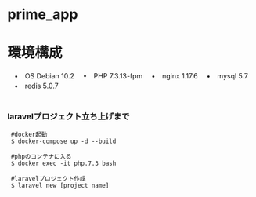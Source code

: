 # prime_app

# 環境構成
　•　OS Debian 10.2
　•　PHP 7.3.13-fpm
　•　nginx 1.17.6
　•　mysql 5.7
　•　redis 5.0.7
<br>
<br>
### laravelプロジェクト立ち上げまで
```
 #docker起動
 $ docker-compose up -d --build
 
 #phpのコンテナに入る
 $ docker exec -it php.7.3 bash

 #laravelプロジェクト作成
 $ laravel new [project name]
```
